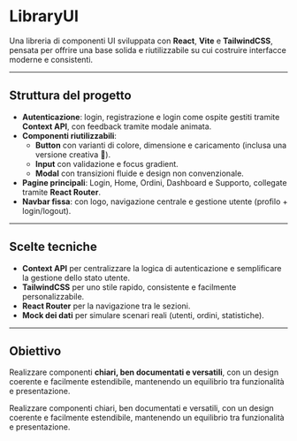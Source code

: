# LibraryUI

Una libreria di componenti UI sviluppata con **React**, **Vite** e **TailwindCSS**, pensata per offrire una base solida e riutilizzabile su cui costruire interfacce moderne e consistenti.  

---

## Struttura del progetto

- **Autenticazione**: login, registrazione e login come ospite gestiti tramite **Context API**, con feedback tramite modale animata.  
- **Componenti riutilizzabili**:  
  - **Button** con varianti di colore, dimensione e caricamento (inclusa una versione creativa 🦟).  
  - **Input** con validazione e focus gradient.  
  - **Modal** con transizioni fluide e design non convenzionale.  
- **Pagine principali**: Login, Home, Ordini, Dashboard e Supporto, collegate tramite **React Router**.  
- **Navbar fissa**: con logo, navigazione centrale e gestione utente (profilo + login/logout).  

---

## Scelte tecniche

- **Context API** per centralizzare la logica di autenticazione e semplificare la gestione dello stato utente.  
- **TailwindCSS** per uno stile rapido, consistente e facilmente personalizzabile.  
- **React Router** per la navigazione tra le sezioni.  
- **Mock dei dati** per simulare scenari reali (utenti, ordini, statistiche).  

---

## Obiettivo

Realizzare componenti **chiari, ben documentati e versatili**, con un design coerente e facilmente estendibile, mantenendo un equilibrio tra funzionalità e presentazione.  

Realizzare componenti chiari, ben documentati e versatili, con un design coerente e facilmente estendibile, mantenendo un equilibrio tra funzionalità e presentazione.
